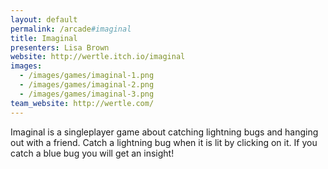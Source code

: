 ```yaml
---
layout: default
permalink: /arcade#imaginal
title: Imaginal
presenters: Lisa Brown
website: http://wertle.itch.io/imaginal
images:
  - /images/games/imaginal-1.png
  - /images/games/imaginal-2.png
  - /images/games/imaginal-3.png
team_website: http://wertle.com/
---
```

Imaginal is a singleplayer game about catching lightning bugs and hanging out with a friend. Catch a lightning bug when it is lit by clicking on it. If you catch a blue bug you will get an insight!
